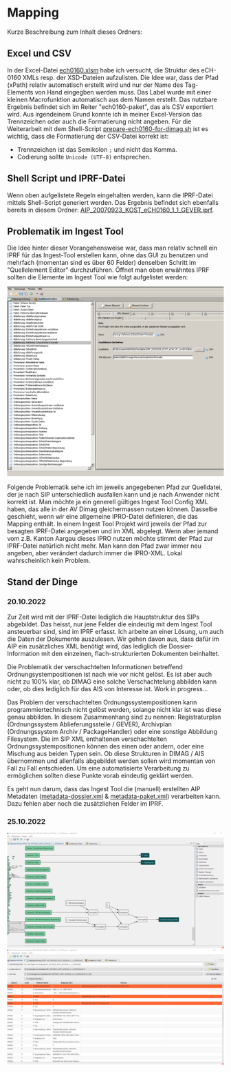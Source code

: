 # Mapping

Kurze Beschreibung zum Inhalt dieses Ordners:

## Excel und CSV

In der Excel-Datei [ech0160.xlsm](./ech0160.xlsm) habe ich versucht, die Struktur des eCH-0160 XMLs resp. der XSD-Dateien aufzulisten. Die Idee war, dass der Pfad (xPath) relativ automatisch erstellt wird und nur der Name des Tag-Elements von Hand eingegben werden muss. Das Label wurde mit einer kleinen Macrofunktion automatisch aus dem Namen erstellt. Das nutzbare Ergebnis befindet sich im Reiter "ech0160-paket", das als CSV exportiert wird. Aus irgendeinem Grund konnte ich in meiner Excel-Version das Trennzeichen oder auch die Formatierung nicht angeben. Für die Weiterarbeit mit dem Shell-Script [prepare-ech0160-for-dimag.sh](./prepare-ech0160-for-dimag.sh) ist es wichtig, dass die Formatierung der CSV-Datei korrekt ist:

* Trennzeichen ist das Semikolon `;` und nicht das Komma.
* Codierung sollte `Unicode (UTF-8)` entsprechen.

## Shell Script und IPRF-Datei

Wenn oben aufgelistete Regeln eingehalten werden, kann die IPRF-Datei mittels Shell-Script generiert werden. Das Ergebnis befindet sich ebenfalls bereits in diesem Ordner: [AIP_20070923_KOST_eCH0160_1_1_GEVER.iprf](./AIP_20070923_KOST_eCH0160_1_1_GEVER.iprf).

## Problematik im Ingest Tool

Die Idee hinter dieser Vorangehensweise war, dass man relativ schnell ein IPRF für das Ingest-Tool erstellen kann, ohne das GUI zu benutzen und mehrfach (momentan sind es über 60 Felder) denselben Schritt im "Quellelement Editor" durchzuführen. Öffnet man oben erwähntes IPRF sollten die Elemente im Ingest Tool wie folgt aufgelistet werden:

![Ingest Tool: Quellelement Editor](../docs/images/ingest-tool-quellelement-editor.png)

Folgende Problematik sehe ich im jeweils angegebenen Pfad zur Quelldatei, der je nach SIP unterschiedlich ausfallen kann und je nach Anwender nicht korrekt ist. Man möchte ja ein generell gültiges Ingest Tool Config XML haben, das alle in der AV Dimag gleichermassen nutzen können. Dasselbe geschieht, wenn wir eine allgemeine IPRO-Datei definieren, die das Mapping enthält. In einem Ingest Tool Projekt wird jeweils der Pfad zur besagten IPRF-Datei angegeben und im XML abgelegt. Wenn aber jemand vom z.B. Kanton Aargau dieses IPRO nutzen möchte stimmt der Pfad zur IPRF-Datei natürlich nicht mehr. Man kann den Pfad zwar immer neu angeben, aber verändert dadurch immer die IPRO-XML. Lokal wahrscheinlich kein Problem.

## Stand der Dinge 

### 20.10.2022

Zur Zeit wird mit der IPRF-Datei lediglich die Hauptstruktur des SIPs abgebildet. Das heisst, nur jene Felder die eindeutig mit dem Ingest Tool ansteuerbar sind, sind im IPRF erfasst. Ich arbeite an einer Lösung, um auch die Daten der Dokumente auszulesen. Wir gehen davon aus, dass dafür im AIP ein zusätzliches XML benötigt wird, das lediglich die Dossier-Information mit den einzelnen, flach-strukturierten Dokumenten beinhaltet.

Die Problematik der verschachtelten Informationen betreffend Ordnungsystempositionen ist nach wie vor nicht gelöst. Es ist aber auch nicht zu 100% klar, ob DIMAG eine solche Verschachtelung abbilden kann oder, ob dies lediglich für das AIS von Interesse ist. Work in progress...

Das Problem der verschachtelten Ordnungssystempositionen kann programmiertechnisch nicht gelöst werden, solange nicht klar ist was diese genau abbilden. In diesem Zusammenhang sind zu nennen: Registraturplan (Ordnungssystem Ablieferungsstelle / GEVER), Archivplan (Ordnungssystem Archiv / PackageHandler) oder eine sonstige Abbildung Filesystem. Die im SIP XML enthaltenen verschachtelten Ordnungssystempositionen können des einen oder andern, oder eine Mischung aus beiden Typen sein. Ob diese Strukturen in DIMAG / AIS übernommen und allenfalls abgebildet werden sollen wird momentan von Fall zu Fall entschieden. Um eine automatisierte Verarbeitung zu ermöglichen sollten diese Punkte vorab eindeutig geklärt werden.

Es geht nun darum, dass das Ingest Tool die (manuell) erstellten AIP Metadaten ([metadata-dossier.xml](../testdaten/AIP_20070923_KOST_eCH0160_1_1_GEVER/22.06.12/metadata-dossier.xml) & [metadata-paket.xml](../testdaten/AIP_20070923_KOST_eCH0160_1_1_GEVER/22.06.12/metadata-paket.xml)) verarbeiten kann. Dazu fehlen aber noch die zusätzlichen Felder im IPRF.

### 25.10.2022

![Mapping](../docs/images/ingest_tool_mapping_AIP_20070923_KOST_eCH0160_1_1_GEVER.png)
![Mapping Vorschau](../docs/images/ingest_tool_mapping_vorschau_AIP_20070923_KOST_eCH0160_1_1_GEVER.png)
